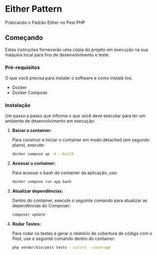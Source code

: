 # Either Pattern

Praticando o Padrão Either no Pest PHP

## Começando

Estas instruções fornecerão uma cópia do projeto em execução na sua máquina local para fins de desenvolvimento e teste.

### Pré-requisitos

O que você precisa para instalar o software e como instalá-los:

- Docker
- Docker Compose

### Instalação

Um passo a passo que informa o que você deve executar para ter um ambiente de desenvolvimento em execução:

1. **Baixar o container:**

   Para construir e iniciar o container em modo detached (em segundo plano), execute:

   ```bash
   docker compose up -d --build

2. **Acessar o container:**

    Para acessar o bash do container da aplicação, use:

    ```bash
    docker compose run app bash

3. **Atualizar dependências:**

    Dentro do container, execute o seguinte comando para atualizar as dependências do Composer:

    ```bash
    composer update

4. **Rodar Testes:**

    Para rodar os testes e gerar o relatório de cobertura de código com o Pest, use o seguinte comando dentro do container:

    ```bash
    php vendor/bin/pest tests --colors --coverage